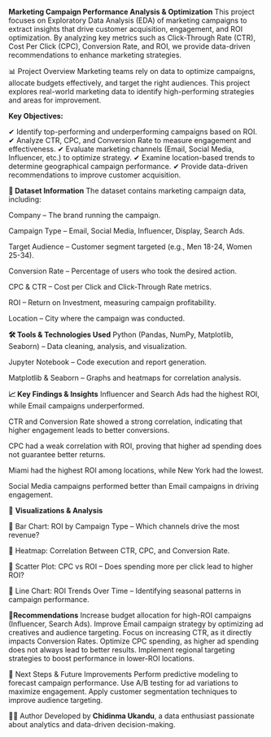**Marketing Campaign Performance Analysis & Optimization**
This project focuses on Exploratory Data Analysis (EDA) of marketing campaigns to extract insights that drive customer acquisition, engagement, and ROI optimization. By analyzing key metrics such as Click-Through Rate (CTR), 
Cost Per Click (CPC), Conversion Rate, and ROI, we provide data-driven recommendations to enhance marketing strategies.

📊 Project Overview
Marketing teams rely on data to optimize campaigns, allocate budgets effectively, and target the right audiences. This project explores real-world marketing data to identify high-performing strategies and areas for improvement.

**Key Objectives:**

✔ Identify top-performing and underperforming campaigns based on ROI.
✔ Analyze CTR, CPC, and Conversion Rate to measure engagement and effectiveness.
✔ Evaluate marketing channels (Email, Social Media, Influencer, etc.) to optimize strategy.
✔ Examine location-based trends to determine geographical campaign performance.
✔ Provide data-driven recommendations to improve customer acquisition.


**📂 Dataset Information**
The dataset contains marketing campaign data, including:

Company – The brand running the campaign.

Campaign Type – Email, Social Media, Influencer, Display, Search Ads.

Target Audience – Customer segment targeted (e.g., Men 18-24, Women 25-34).

Conversion Rate – Percentage of users who took the desired action.

CPC & CTR – Cost per Click and Click-Through Rate metrics.

ROI – Return on Investment, measuring campaign profitability.

Location – City where the campaign was conducted.

**🛠 Tools & Technologies Used**
Python (Pandas, NumPy, Matplotlib, Seaborn) – Data cleaning, analysis, and visualization.

Jupyter Notebook – Code execution and report generation.

Matplotlib & Seaborn – Graphs and heatmaps for correlation analysis.

**📈 Key Findings & Insights**
Influencer and Search Ads had the highest ROI, while Email campaigns underperformed.

CTR and Conversion Rate showed a strong correlation, indicating that higher engagement leads to better conversions.

CPC had a weak correlation with ROI, proving that higher ad spending does not guarantee better returns.

Miami had the highest ROI among locations, while New York had the lowest.

Social Media campaigns performed better than Email campaigns in driving engagement.

📌 **Visualizations & Analysis**

🔹 Bar Chart: ROI by Campaign Type – Which channels drive the most revenue?

🔹 Heatmap: Correlation Between CTR, CPC, and Conversion Rate.

🔹 Scatter Plot: CPC vs ROI – Does spending more per click lead to higher ROI?

🔹 Line Chart: ROI Trends Over Time – Identifying seasonal patterns in campaign performance.

🚀**Recommendations**
Increase budget allocation for high-ROI campaigns (Influencer, Search Ads).
Improve Email campaign strategy by optimizing ad creatives and audience targeting.
Focus on increasing CTR, as it directly impacts Conversion Rates.
Optimize CPC spending, as higher ad spending does not always lead to better results.
Implement regional targeting strategies to boost performance in lower-ROI locations.

📌 Next Steps & Future Improvements
Perform predictive modeling to forecast campaign performance.
Use A/B testing for ad variations to maximize engagement.
Apply customer segmentation techniques to improve audience targeting.

👨‍💻 Author
Developed by **Chidinma Ukandu**, a data enthusiast passionate about analytics and data-driven decision-making.
